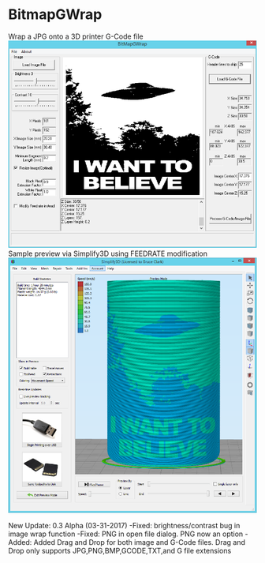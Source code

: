 # BitmapGWrap
Wrap a JPG onto a 3D printer G-Code file
![capture2.png](https://github.com/1bigpig/BitmapGWrap/blob/master/Capture2.PNG)
Sample preview via Simplify3D using FEEDRATE modification
![Capture_Feedrate_Output.png](https://github.com/1bigpig/BitmapGWrap/blob/master/Capture_Feedrate_Output.PNG)

New Update: 0.3 Alpha (03-31-2017)
  -Fixed: brightness/contrast bug in image wrap function
  -Fixed: PNG in open file dialog.  PNG now an option
  -Added: Added Drag and Drop for both image and G-Code files.
        Drag and Drop only supports JPG,PNG,BMP,GCODE,TXT,and G file extensions
